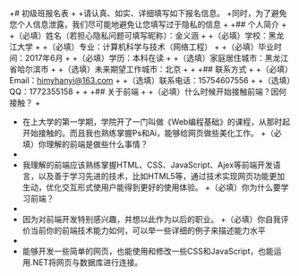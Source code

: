 +# 初级班报名表
+
+请认真、如实、详细填写如下报名信息。
+同时，为了避免您个人信息泄露，我们尽可能地避免让您填写过于隐私的信息
+
+## 个人简介
+
+（必填）姓名（若担心隐私问题可填写昵称）：金义涵
+
+（必填）学校：黑龙江大学
+
+（必填）专业：计算机科学与技术（网络工程）
+
+（必填）毕业时间：2017年6月
+
+（必填）学历：本科在读
+
+（选填）家庭居住城市：黑龙江省哈尔滨市
+
+（选填）未来期望工作城市：北京
+
+
+## 联系方式
+
+（必填）Email：himyhanyi@163.com
+
+（选填）联系电话：15754607556
+
+（选填）QQ：1772355158
+
+
+## 关于前端
+
+（必填）什么时候开始接触前端？因何接触？
+
+    在上大学的第一学期，学院开了一门叫做《Web编程基础》的课程，从那时起开始接触的。而且我也熟练掌握Ps和Ai，能够给网页做些美化工作。
+（必填）你理解的前端是做些什么事情？
+
+    我理解的前端应该熟练掌握HTML、CSS、JavaScript、Ajex等前端开发语言，以及善于学习先进的技术，比如HTML5等，通过技术实现网页功能更加生动，优化交互形式使用户能得到更好的使用体验。
+（必填）你为什么要学习前端？
+
+    因为对前端开发特别感兴趣，并想以此作为以后的职业。
+（必填）你自我评价当前你的前端技术能力如何，可以举一些详细的例子来描述能力水平
+
+    能够开发一些简单的网页，也能使用和修改一些CSS和JavaScript，也能运用.NET将网页与数据库进行连接。
